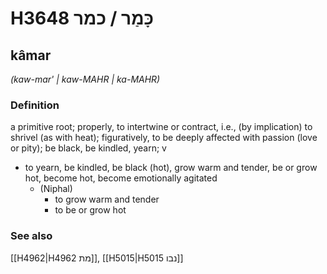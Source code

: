 # H3648 כָּמַר / כמר

## kâmar

_(kaw-mar' | kaw-MAHR | ka-MAHR)_

### Definition

a primitive root; properly, to intertwine or contract, i.e., (by implication) to shrivel (as with heat); figuratively, to be deeply affected with passion (love or pity); be black, be kindled, yearn; v

- to yearn, be kindled, be black (hot), grow warm and tender, be or grow hot, become hot, become emotionally agitated
  - (Niphal)
    - to grow warm and tender
    - to be or grow hot

### See also

[[H4962|H4962 מת]], [[H5015|H5015 נבו]]
